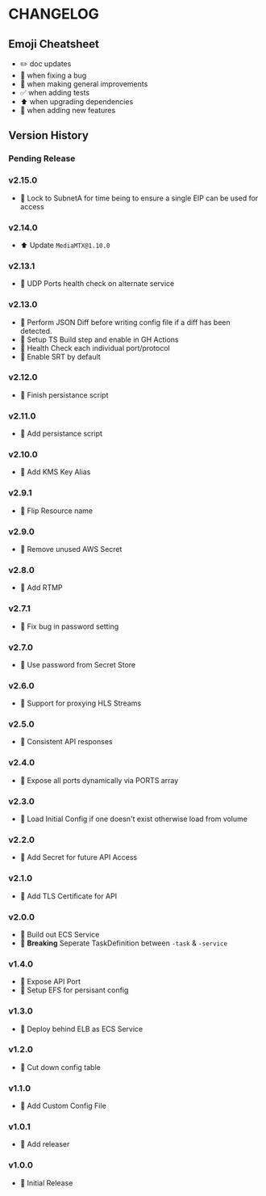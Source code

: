 # CHANGELOG

## Emoji Cheatsheet
- :pencil2: doc updates
- :bug: when fixing a bug
- :rocket: when making general improvements
- :white_check_mark: when adding tests
- :arrow_up: when upgrading dependencies
- :tada: when adding new features

## Version History

### Pending Release

### v2.15.0

- :rocket: Lock to SubnetA for time being to ensure a single EIP can be used for access

### v2.14.0

- :arrow_up: Update `MediaMTX@1.10.0`

### v2.13.1

- :bug: UDP Ports health check on alternate service

### v2.13.0

- :tada: Perform JSON Diff before writing config file if a diff has been detected.
- :rocket: Setup TS Build step and enable in GH Actions
- :rocket: Health Check each individual port/protocol
- :tada: Enable SRT by default

### v2.12.0

- :rocket: Finish persistance script

### v2.11.0

- :rocket: Add persistance script

### v2.10.0

- :rocket: Add KMS Key Alias

### v2.9.1

- :bug: Flip Resource name

### v2.9.0

- :rocket: Remove unused AWS Secret

### v2.8.0

- :rocket: Add RTMP

### v2.7.1

- :bug: Fix bug in password setting

### v2.7.0

- :rocket: Use password from Secret Store

### v2.6.0

- :rocket: Support for proxying HLS Streams

### v2.5.0

- :rocket: Consistent API responses

### v2.4.0

- :rocket: Expose all ports dynamically via PORTS array

### v2.3.0

- :tada: Load Initial Config if one doesn't exist otherwise load from volume

### v2.2.0

- :tada: Add Secret for future API Access

### v2.1.0

- :tada: Add TLS Certificate for API

### v2.0.0

- :rocket: Build out ECS Service
- :tada: **Breaking** Seperate TaskDefinition between `-task` & `-service`

### v1.4.0

- :rocket: Expose API Port
- :tada: Setup EFS for persisant config

### v1.3.0

- :rocket: Deploy behind ELB as ECS Service

### v1.2.0

- :rocket: Cut down config table

### v1.1.0

- :rocket: Add Custom Config File

### v1.0.1

- :rocket: Add releaser

### v1.0.0

- :rocket: Initial Release

